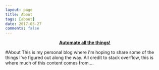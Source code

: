 ```yaml
---
layout: page
title: About 
tags: [about]
date: 2017-05-27
comments: false
---
```

    
<center><a href="http://chris-forbes-1.github.io"><b>Automate all the things!</b></a> </center>

#About 
This is my personal blog where i'm hoping to share some of the things I've figured out along the way.
All credit to stack overflow, this is where much of this content comes from....